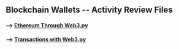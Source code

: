 ## Blockchain Wallets -- Activity Review Files

#### --> [Ethereum Through Web3.py](https://github.com/Mun-Min/ASU_2022_Bootcamp/blob/master/Activity_Files/19-Blockchain-Wallets/1/Activities/02-Stu-Ethereum_through_Web3py/Solved/ethereum_through_web3py.ipynb)

#### --> [Transactions with Web3.py](https://github.com/Mun-Min/ASU_2022_Bootcamp/blob/master/Activity_Files/19-Blockchain-Wallets/1/Activities/04-Stu-Transactions_with_Web3py/Solved/transactions_with_web3py.ipynb)

